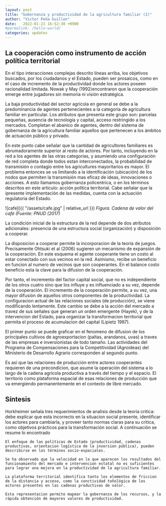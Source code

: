 ```yaml
---
layout: post
title: "Gobernanza y productividad de la agricultura familiar (2)"
author: "Victor Peña Guillen"
date:   2022-01-21 16:52:30 +0900
#permalink: /hello-world/
categories: updates
---
```


## La cooperación como instrumento de acción política territorial

En el tipo interacciones complejas descrito líneas arriba, los objetivos buscados, por los ciudadanos y el Estado, pueden ser prosaicos, como en el caso de incremento de la productividad donde los actores poseen racionalidad limitada.
Nowak y May (1992)encontraron que la cooperación emerge entre jugadores sin memoria ni visión estratégica.

La baja productividad del sector agrícola en general se debe a la predominancia de agentes pertenecientes a la categoria de agricultura familiar en particular.
Los atributos que presenta este grupo son: parcelas pequeñas, ausencia de tecnología y capital, acceso restringido a los mercados. Completan el abanico de agentes, dentro del sistema de gobernanza de la agricultura familiar aquellos que pertenecen a los ámbitos de actuación público y privado.

En este punto cabe señalar que la cantidad de agricultores familiares es abrumadoramente superior al resto de actores. Por tanto, incluyendo en la red a los agentes de las otras categorias, y asumiendo una configuración de red completa donde todos estan interconectados, la probabilidad de transmisión o contagio entre los agricultures mayoritarios es mayor.
El problema entonces se va limitando a la identificación (ubicación) de los nodos que permiten la transmisión mas eficaz de ideas, innovaciones o acciones. A esto llamamos gobernanza policentrica, o en los términos descritos en este articulo: acción política territorial. Cabe señalar que la ipresente implementación de las medidas, cuenta con la actuación regulatoria del Estado.


![cafe]({{ "/assets/cafe.jpg" | relative_url }})
*Figura. Cadena de valor del café (Fuente: PNUD (2017)*

La condición inicial de la estructura de la red depende de dos atributos adicionales: presencia de una estructura social (organización) y disposición a cooperar.

La disposicion a cooperar permite la incorporacion de la teoría de juegos.
Precisamente Ohtsuki et al (2006) sugieren un mecanismo de expansión de la cooperación. En este esquema el agente cooperante tiene un costo al estar conectado con sus vecinos en la red. Asimismo, recibe un beneficio en funcion al numero de vecinos que son cooperantes. En el balance costo beneficio esta la clave para la difusion de la cooperación.

Por tanto, el incremento del factor capital social, que no es independiente de los otros cuatro sino que los influye y es influenciado a su vez, depende de la cooperación.
El incremento de la cooperación permite, a su vez, una mayor difusión de aquellos otros componentes de la productividad.
La configuracion actual de las relaciones sociales (de producción), se viene modificando lentamente. Este cambio se debe a la acción del mercado a travez de sus señales que generan un orden emergente (Hayek), y de la intervencion del Estado, para organizar la transformacion territorial que permita el proceso de acumulacion del capital (Lipietz 1997).

El primer punto se puede graficar en el fenomeno de difusion de los principales cultivos de agroexportacion (paltas, arandanos, uvas) a traves de las empresas e inversionistas de todo tamaño. Las actividades del Programa de Compensaciones para la Competitividad (Agroideas) del Ministerio de Desarrollo Agrario corresponden al segundo punto.

Es así que las relaciones de producción entre actores cooperantes requieren de una precondicion, que asume la operación del sistema a lo largo de la cadena agrícola productiva a través del tiempo y el espacio. El territorio como plataforma espacial de esas relaciones de producción que va emergiendo permanentemente en el contexto de libre mercado.

## Síntesis

Horkheimer señala tres requerimientos de analisis desde la teoria critica: debe explicar que esta incorrecto en la situacion social presente, identificar los actores para cambiarla, y proveer tanto normas claras para su critica, como objetivos prácticos para la transformación social. A continuación se resume lo encontrado

    El enfoque de las políticas de Estado (productividad, cadenas productivas, orientacion logística de la inversion pública), pueden describirse en los términos socio-espaciales. 
    
    Se ha observado que la velocidad en la que aparecen los resultados del funcionamiento del mercado e intervencion estatal no es suficientes para lograr una mejora en la productividad de la agricultura familiar.

    La plataforma territorial identifica tanto los elementos de friccion de la distancia y acceso, como la conctividad toñológica de los actores presentes en las cadenas productivas de valor.
    
    Esta representacion permite mapear la gobernanza de los recursos, y la rápida obtención de mayores valores de productividad.
